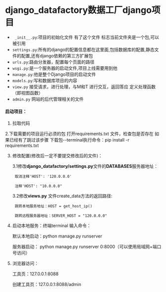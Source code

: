 # django_datafactory数据工厂django项目

* ` _init__.py`:项目的初始化文件 有了这个文件 标志当前文件夹是一个包,可以被引用
* `settings.py`:所有的django的配置信息都在这里面,包括数据库的配置,静态文件的配置,还有django依赖的第三方扩展包
* `urls.py`:路由分发器，配置每个页面的路径
* `wsgi.py`:是一个服务器的启动文件,项目上线需要用到他
* `manage.py`:他是整个Django项目的启动文件
* `models.py`:写和数据库项目的内容
* `view.py` 接受请求，进行处理，与M和T 进行交互，返回答应  定义处理函数（即视图函数）
* `admin.py` 网站的后代管理相关的文件



#### 启动项目：

1. 拉取代码

2.下载需要的项目运行必须的包
  打开requirements.txt 文件，检查包是否存在
  如果已经有了跳过该步骤
  下载包--terminal执行命令：pip install -r requirements.txt
  

3. 修改配置(修改后一定不要提交修改后的文件)：
    
    3.1修改**django_datafactory/settings.py**文件的**DATABASES**服务器地址：
    
        取消注释'HOST': '120.0.0.0'
    
        注释'HOST': "10.0.0.0"
    
    3.2修改**views.py** 文件create_data方法的返回路径: 
        
        跳转本地服务地址：HOST = get_host_ip()
        
        跳转远程服务器地址：SERVER_HOST = "120.0.0.0"

4. 启动本地服务：终端terminal 输入命令：

    默认本地启动：python manage.py runserver 
    
    服务器启动： python manage.py  runserver  0:8000（可以使用局域网+端口号访问）
 


5. 浏览器访问：

   工具页：127.0.0.1:8088

   创建工具页：127.0.0.1:8088/admin  

